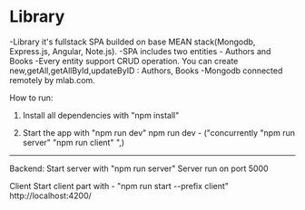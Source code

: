 # Library
-Library it's fullstack SPA builded on base MEAN stack(Mongodb, Express.js, Angular, Note.js).
-SPA includes two entities - Authors and Books
-Every entity support CRUD operation. You can create new,getAll,getAllById,updateByID : Authors, Books
-Mongodb connected remotely by mlab.com.

How to run:

1. Install all dependencies with "npm install"

2. Start the app with "npm run dev"
  npm run dev - ("concurrently \"npm run server\" \"npm run client\" ",)

------------------------------------------------------------------------------------------------------
Backend:
Start server with "npm run server"
Server run on port 5000

Client
Start client part with - "npm run start --prefix client"
http://localhost:4200/

